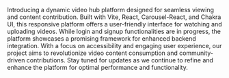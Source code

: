 Introducing a dynamic video hub platform designed for seamless viewing and content contribution. Built with Vite, React, Carousel-React, and Chakra UI, this responsive platform offers a user-friendly interface for watching and uploading videos. While login and signup functionalities are in progress, the platform showcases a promising framework for enhanced backend integration. With a focus on accessibility and engaging user experience, our project aims to revolutionize video content consumption and community-driven contributions. Stay tuned for updates as we continue to refine and enhance the platform for optimal performance and functionality.
